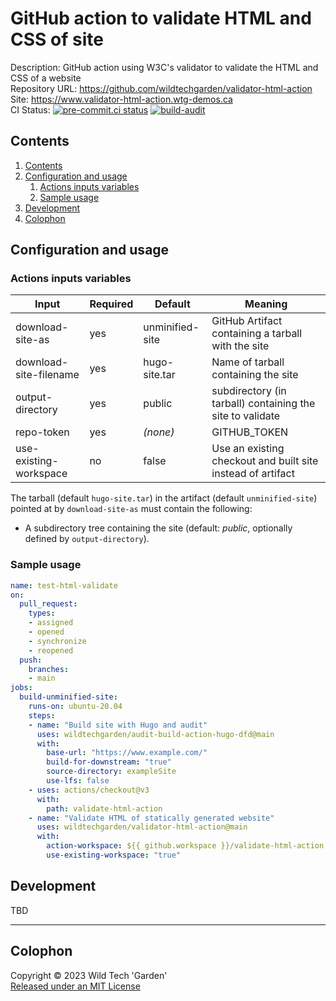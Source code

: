 # GitHub action to validate HTML and CSS of site

Description: GitHub action using W3C's validator to validate the HTML and CSS of
a website  
Repository URL: <https://github.com/wildtechgarden/validator-html-action>  
Site: <https://www.validator-html-action.wtg-demos.ca>  
CI Status: [![pre-commit.ci status](https://results.pre-commit.ci/badge/github/wildtechgarden/validator-html-action/main.svg)](https://results.pre-commit.ci/latest/github/wildtechgarden/validator-html-action/main)
[![build-audit](https://github.com/wildtechgarden/validator-html-action/actions/workflows/build-audit.yml/badge.svg)](https://github.com/wildtechgarden/validator-html-action/actions/workflows/build-audit.yml)

## Contents

1. [Contents](#contents)
2. [Configuration and usage](#configuration-and-usage)
   1. [Actions inputs variables](#actions-inputs-variables)
   2. [Sample usage](#sample-usage)
3. [Development](#development)
4. [Colophon](#colophon)

## Configuration and usage

### Actions inputs variables

| Input | Required | Default | Meaning |
|-------|-------|---------|---------|
| download-site-as | yes | unminified-site | GitHub Artifact containing a tarball with the site |
| download-site-filename | yes | hugo-site.tar | Name of tarball containing the site |
| output-directory | yes | public | subdirectory (in tarball) containing the site to validate |
| repo-token | yes | _(none)_ | GITHUB_TOKEN |
| use-existing-workspace | no | false | Use an existing checkout and built site instead of artifact |

The tarball (default ``hugo-site.tar``) in the artifact (default
``unminified-site``) pointed at by ``download-site-as`` must contain the
following:

* A subdirectory tree containing the site (default: _public_, optionally
defined by ``output-directory``).

### Sample usage

```yaml
name: test-html-validate
on:
  pull_request:
    types:
    - assigned
    - opened
    - synchronize
    - reopened
  push:
    branches:
    - main
jobs:
  build-unminified-site:
    runs-on: ubuntu-20.04
    steps:
    - name: "Build site with Hugo and audit"
      uses: wildtechgarden/audit-build-action-hugo-dfd@main
      with:
        base-url: "https://www.example.com/"
        build-for-downstream: "true"
        source-directory: exampleSite
        use-lfs: false
    - uses: actions/checkout@v3
      with:
        path: validate-html-action
    - name: "Validate HTML of statically generated website"
      uses: wildtechgarden/validator-html-action@main
      with:
        action-workspace: ${{ github.workspace }}/validate-html-action
        use-existing-workspace: "true"
```

## Development

TBD

-------

## Colophon

Copyright © 2023 Wild Tech 'Garden'  
[Released under an MIT License](LICENSE)

